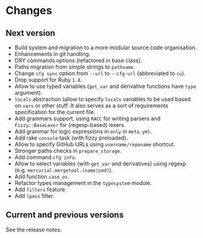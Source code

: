 # Changes

## Next version

- Build system and migration to a more modular source code organisation.
- Enhancements in git handling.
- DRY commands options (refactored in base class).
- Paths migration from simple strings to `pathname`.
- Change `cfg sync` option from `--url` to `--cfg-url` (abbreviated to `cu`).
- Drop support for Ruby `1.8`.
- Allow to use typed variables (`get_var` and derivative functions have `type`
  argument).
- `locals` abstraction (allow to specify `locals` variables to be used based on
  `vars` or other stuff. It also serves as a sort of requirements specification
  for the current file.
- Add grammars support, using `RACC` for writing parsers and `Fizzy::BaseLexer`
  for (regexp-based) lexers.
- Add grammar for logic expressions in `only` in `meta.yml`.
- Add rake `console` task (with fizzy preloaded).
- Allow to specify GitHub URLs using `username/reponame` shortcut.
- Stronger paths checks in `prepare_storage`.
- Add command `cfg info`.
- Allow to select variables (with `get_var` and derivatives) using regexp
  (e.g. `mercurial.mergetool.(name|cmd)`).
- Add function `case_os`.
- Refactor types management in the `typesystem` module.
- Add `filters` feature.
- Add `lpass` filter.

## Current and previous versions

See the release notes.
